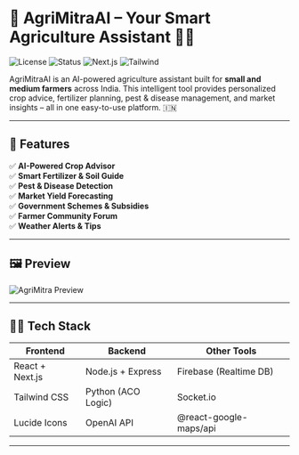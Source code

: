 # 🌿 AgriMitraAI – Your Smart Agriculture Assistant 🤖🌾

![License](https://img.shields.io/badge/license-MIT-green)
![Status](https://img.shields.io/badge/status-active-brightgreen)
![Next.js](https://img.shields.io/badge/built%20with-Next.js-blue)
![Tailwind](https://img.shields.io/badge/styled%20with-TailwindCSS-38b2ac)

AgriMitraAI is an AI-powered agriculture assistant built for **small and medium farmers** across India. This intelligent tool provides personalized crop advice, fertilizer planning, pest & disease management, and market insights – all in one easy-to-use platform. 🇮🇳

---

## 🚀 Features

✅ **AI-Powered Crop Advisor**  
✅ **Smart Fertilizer & Soil Guide**  
✅ **Pest & Disease Detection**  
✅ **Market Yield Forecasting**  
✅ **Government Schemes & Subsidies**  
✅ **Farmer Community Forum**  
✅ **Weather Alerts & Tips**

---

## 🖼️ Preview

![AgriMitra Preview](https://your-image-link-here.com/preview.png)

---

## 🧑‍💻 Tech Stack

| Frontend         | Backend               | Other Tools        |
|------------------|------------------------|--------------------|
| React + Next.js  | Node.js + Express      | Firebase (Realtime DB) |
| Tailwind CSS     | Python (ACO Logic)     | Socket.io |
| Lucide Icons     | OpenAI API             | @react-google-maps/api |

---



